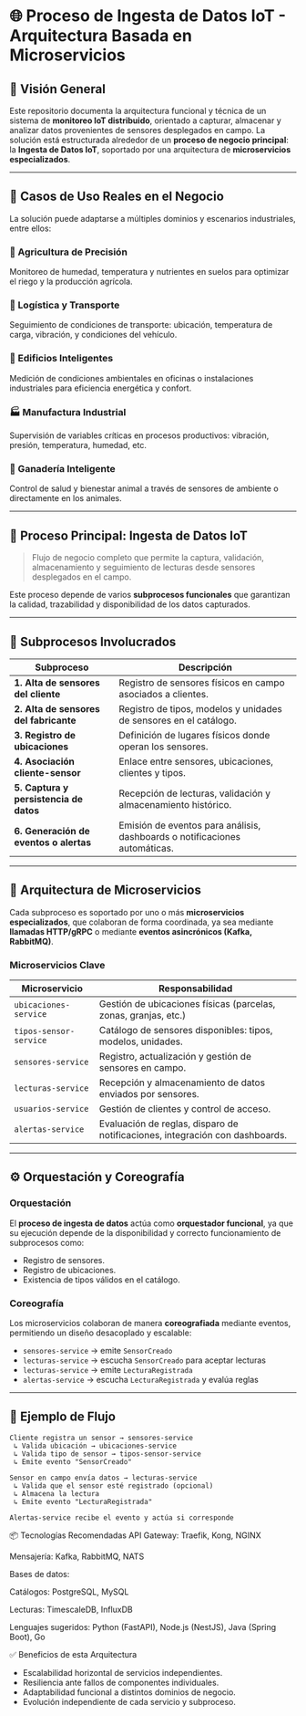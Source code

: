 # 🌐 Proceso de Ingesta de Datos IoT - Arquitectura Basada en Microservicios

## 🧭 Visión General

Este repositorio documenta la arquitectura funcional y técnica de un sistema de **monitoreo IoT distribuido**, orientado a capturar, almacenar y analizar datos provenientes de sensores desplegados en campo. La solución está estructurada alrededor de un **proceso de negocio principal**: la **Ingesta de Datos IoT**, soportado por una arquitectura de **microservicios especializados**.

---

## 🌱 Casos de Uso Reales en el Negocio

La solución puede adaptarse a múltiples dominios y escenarios industriales, entre ellos:

### 🚜 Agricultura de Precisión
Monitoreo de humedad, temperatura y nutrientes en suelos para optimizar el riego y la producción agrícola.

### 🚚 Logística y Transporte
Seguimiento de condiciones de transporte: ubicación, temperatura de carga, vibración, y condiciones del vehículo.

### 🏢 Edificios Inteligentes
Medición de condiciones ambientales en oficinas o instalaciones industriales para eficiencia energética y confort.

### 🏭 Manufactura Industrial
Supervisión de variables críticas en procesos productivos: vibración, presión, temperatura, humedad, etc.

### 🐄 Ganadería Inteligente
Control de salud y bienestar animal a través de sensores de ambiente o directamente en los animales.

---

## 🧭 Proceso Principal: Ingesta de Datos IoT

> Flujo de negocio completo que permite la captura, validación, almacenamiento y seguimiento de lecturas desde sensores desplegados en el campo.

Este proceso depende de varios **subprocesos funcionales** que garantizan la calidad, trazabilidad y disponibilidad de los datos capturados.

---

## 🔄 Subprocesos Involucrados

| Subproceso                             | Descripción                                                                 |
|----------------------------------------|-----------------------------------------------------------------------------|
| **1. Alta de sensores del cliente**    | Registro de sensores físicos en campo asociados a clientes.                |
| **2. Alta de sensores del fabricante** | Registro de tipos, modelos y unidades de sensores en el catálogo.          |
| **3. Registro de ubicaciones**         | Definición de lugares físicos donde operan los sensores.                   |
| **4. Asociación cliente-sensor**       | Enlace entre sensores, ubicaciones, clientes y tipos.                      |
| **5. Captura y persistencia de datos** | Recepción de lecturas, validación y almacenamiento histórico.              |
| **6. Generación de eventos o alertas** | Emisión de eventos para análisis, dashboards o notificaciones automáticas. |

---

## 🔌 Arquitectura de Microservicios

Cada subproceso es soportado por uno o más **microservicios especializados**, que colaboran de forma coordinada, ya sea mediante **llamadas HTTP/gRPC** o mediante **eventos asincrónicos (Kafka, RabbitMQ)**.

### Microservicios Clave

| Microservicio           | Responsabilidad                                                              |
|-------------------------|------------------------------------------------------------------------------|
| `ubicaciones-service`   | Gestión de ubicaciones físicas (parcelas, zonas, granjas, etc.)             |
| `tipos-sensor-service`  | Catálogo de sensores disponibles: tipos, modelos, unidades.                 |
| `sensores-service`      | Registro, actualización y gestión de sensores en campo.                     |
| `lecturas-service`      | Recepción y almacenamiento de datos enviados por sensores.                  |
| `usuarios-service`      | Gestión de clientes y control de acceso.                                    |
| `alertas-service`       | Evaluación de reglas, disparo de notificaciones, integración con dashboards.|

---

## ⚙️ Orquestación y Coreografía

### Orquestación
El **proceso de ingesta de datos** actúa como **orquestador funcional**, ya que su ejecución depende de la disponibilidad y correcto funcionamiento de subprocesos como:

- Registro de sensores.
- Registro de ubicaciones.
- Existencia de tipos válidos en el catálogo.

### Coreografía
Los microservicios colaboran de manera **coreografiada** mediante eventos, permitiendo un diseño desacoplado y escalable:

- `sensores-service` → emite `SensorCreado`
- `lecturas-service` → escucha `SensorCreado` para aceptar lecturas
- `lecturas-service` → emite `LecturaRegistrada`
- `alertas-service` → escucha `LecturaRegistrada` y evalúa reglas

---

## 🧩 Ejemplo de Flujo

```plaintext
Cliente registra un sensor → sensores-service
 ↳ Valida ubicación → ubicaciones-service
 ↳ Valida tipo de sensor → tipos-sensor-service
 ↳ Emite evento "SensorCreado"

Sensor en campo envía datos → lecturas-service
 ↳ Valida que el sensor esté registrado (opcional)
 ↳ Almacena la lectura
 ↳ Emite evento "LecturaRegistrada"

Alertas-service recibe el evento y actúa si corresponde

```

📦 Tecnologías Recomendadas
API Gateway: Traefik, Kong, NGINX

Mensajería: Kafka, RabbitMQ, NATS

Bases de datos:

Catálogos: PostgreSQL, MySQL

Lecturas: TimescaleDB, InfluxDB

Lenguajes sugeridos: Python (FastAPI), Node.js (NestJS), Java (Spring Boot), Go

✅ Beneficios de esta Arquitectura
- Escalabilidad horizontal de servicios independientes.
- Resiliencia ante fallos de componentes individuales.
- Adaptabilidad funcional a distintos dominios de negocio.
- Evolución independiente de cada servicio y subproceso.


